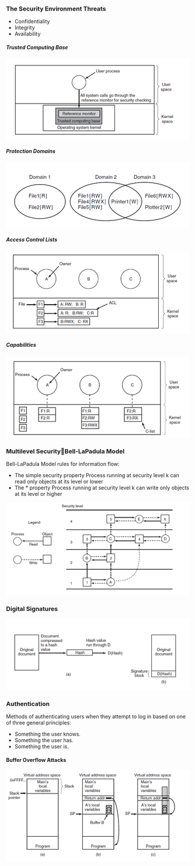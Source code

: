### The Security Environment Threats

- Confidentiality
- Integrity
- Availability

##### Trusted Computing Base

![](image/1.png)

##### Protection Domains

![](image/2.png)

##### Access Control Lists 

![](image/3.png)

##### Capabilities 

![](image/4.png)

### Multilevel SecurityBell-LaPadula Model

Bell-LaPadula Model rules for information flow:

- The simple security property
  Process running at security level k can read only objects at its level or lower
- The * property
  Process running at security level k can write only objects at its level or higher

![](image/5.png)

### Digital Signatures

![](image/6.png)

### Authentication 

Methods of authenticating users when they attempt to log in based on one of three general principles:

- Something the user knows.
- Something the user has.
- Something the user is.

#### Buffer Overflow Attacks

![](image/7.png)
